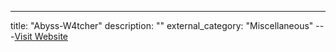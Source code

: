 ---
title: "Abyss-W4tcher"
description: ""
external_category: "Miscellaneous"
---[Visit Website](https://github.com/Abyss-W4tcher)


